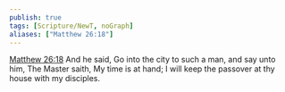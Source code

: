 ```yaml
---
publish: true
tags: [Scripture/NewT, noGraph]
aliases: ["Matthew 26:18"]
---
```

[Matthew 26:18](https://churchofjesuschrist.org/study/scriptures/nt/matt/26?lang=eng&id=p18#p18) And he said, Go into the city to such a man, and say unto him, The Master saith, My time is at hand; I will keep the passover at thy house with my disciples.
